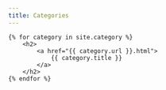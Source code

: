 ```yaml
---
title: Categories
---
```


<div id="main-wide" class="text-center">

    {% for category in site.category %}
        <h2>
            <a href="{{ category.url }}.html">
                {{ category.title }}
            </a>
        </h2>
    {% endfor %}

</div>
